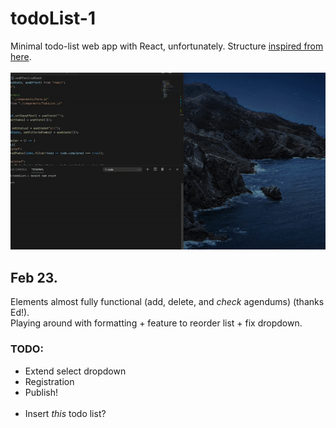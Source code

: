 # todoList-1
Minimal todo-list web app with React, unfortunately. Structure [inspired from here](https://www.youtube.com/watch?v=pCA4qpQDZD8).
<br><br>
![Demo of web app.](./demo1.gif)

## Feb 23.

Elements almost fully functional (add, delete, and <i>check</i> agendums) (thanks Ed!).<br>
Playing around with formatting + feature to reorder list + fix dropdown.
<br>
### TODO:
<ul>
  <li>Extend select dropdown</li>
  <li>Registration</li>
  <li>Publish!</li>
  <br>
  <li>Insert <i>this</i> todo list?</li>
</ul>


